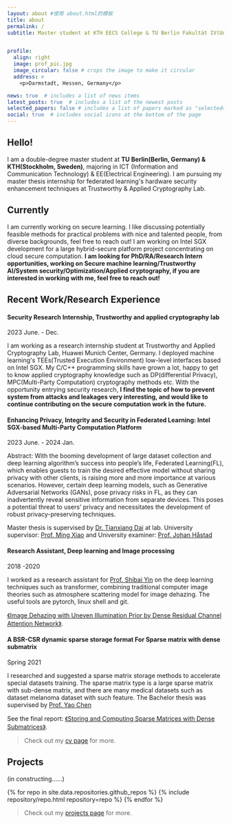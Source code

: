```yaml
---
layout: about #使用 about.html的模板
title: about
permalink: /
subtitle: Master student at KTH EECS College & TU Berlin Fakultät IV(Under EIT Digital's Scholarship)


profile:
  align: right
  image: prof_pic.jpg
  image_circular: false # crops the image to make it circular
  address: >
    <p>Darmstadt, Hessen, Germany</p>

news: true  # includes a list of news items
latest_posts: true  # includes a list of the newest posts
selected_papers: false # includes a list of papers marked as "selected={true}"
social: true  # includes social icons at the bottom of the page
---
```

## Hello!
I am a double-degree master student at **TU Berlin(Berlin, Germany) & KTH(Stockholm, Sweden)**, majoring in  ICT (Information and Communication Technology) & EE(Electrical Engineering). I am pursuing my master thesis internship for federated learning's hardware security enhancement techniques at Trustworthy & Applied Cryptography Lab.

## Currently
I am currently working on secure learning. I like discussing potentially feasible methods for practical problems with nice and talented people, from diverse backgrounds, feel free to reach out! I am working on Intel SGX
development for a large hybrid-secure platform project concentrating on cloud secure computation. **I am looking for PhD/RA/Research Intern opportunities, working on Secure machine learning/Trustworthy AI/System security/Optimization/Applied cryptography, if you are interested in working with me, feel free to reach out!**
## Recent Work/Research Experience

#### Security Research Internship, Trustworthy and applied cryptography lab
2023 June. - Dec.

I am working as a research internship student at Trustworthy and Applied Cryptography Lab, Huawei Munich Center, Germany. I deployed machine learning's TEEs(Trusted Execution Environment) low-level interfaces based on Intel SGX. My C/C++ programming skills have grown a lot, happy to get to know applied cryptography knowledge such as DP(differential Privacy), MPC(Multi-Party Computation) cryptography methods etc. With the opportunity entrying security research, **I find the topic of how to prevent system from attacks and leakages very interesting, and would like to continue contributing on the secure computation work in the future.**

#### Enhancing Privacy, Integrity and Security in Federated Learning: Intel SGX-based Multi-Party Computation Platform
2023 June. - 2024 Jan.

Abstract: With the booming development of large dataset collection and deep learning algorithm’s success into people’s life, Federated Learning(FL), which enables guests to train the desired effective model without sharing privacy with other clients, is raising more and more importance at various scenarios. However, certain deep learning models, such as Generative Adversarial Networks (GANs), pose privacy risks in FL, as they can inadvertently reveal sensitive information from separate devices. This poses a potential threat to users’ privacy and necessitates the development of robust privacy-preserving techniques.

Master thesis is supervised by [Dr. Tianxiang Dai](https://dblp.org/pid/188/4885.html) at lab. University supervisor: [Prof. Ming Xiao](https://www.kth.se/profile/mingx) and University examiner: [Prof. Johan Håstad](https://www.csc.kth.se/~johanh/) 

#### Research Assistant, Deep learning and Image processing
2018 -2020

I worked as a research assistant for [Prof. Shibai Yin](https://dblp.org/pid/140/0713.html) on the deep learning techniques such as transformer, combining traditional computer image theories such as atmosphere scattering model for image dehazing. The useful tools are pytorch, linux shell and git.

<a href="./assets/pdf/JinXin_Yin_publication.pdf" target="_blank">《Image Dehazing with Uneven Illumination Prior by Dense Residual Channel Attention Network》</a>.

#### A BSR-CSR dynamic sparse storage format For Sparse matrix with dense submatrix

Spring 2021

I researched and suggested a sparse matrix storage methods to accelerate special datasets training. The sparse matrix type is a large sparse matrix with sub-dense matrix, and there are many medical datasets such as dataset melanoma dataset with such feature. The Bachelor thesis was supervised by [Prof. Yao Chen](http://www.pandaslab.cn/)

See the final report: <a href="./assets/pdf/JinXin_Yin_publication.pdf" target="_blank">《Storing and Computing Sparse Matrices with Dense
Submatrices》</a>.

> Check out my [cv page](./cv) for more.

## Projects
(in constructing......)
<div class="repositories d-flex flex-wrap flex-md-row flex-column justify-content-between align-items-center">
  {% for repo in site.data.repositories.github_repos %}
    {% include repository/repo.html repository=repo %}
  {% endfor %}
</div>

> Check out my [projects page](./projects) for more.
